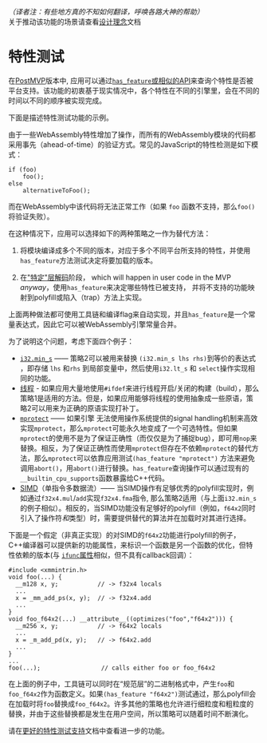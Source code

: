 *（译者注：有些地方真的不知如何翻译，呼唤各路大神的帮助）*  
关于推动该功能的场景请查看[设计理念](Rationale.md#feature-testing---motivating-scenarios)文档

# 特性测试

在[PostMVP](PostMVP.md)版本中, 应用可以通过[`has_feature`或相似的API](PostMVP#Feature-Testing)来查询个特性是否被平台支持。该功能的初衷基于现实情况中，各个特性在不同的引擎里，会在不同的时间以不同的顺序被实现完成。

下面是描述特性测试功能的示例。

由于一些WebAssembly特性增加了操作，而所有的WebAssembly模块的代码都采用事先（ahead-of-time）的验证方式。常见的JavaScript的特性检测是如下模式：
```
if (foo)
    foo();
else
    alternativeToFoo();
```
而在WebAssembly中该代码将无法正常工作（如果 `foo` 函数不支持，那么`foo()` 将验证失败）。

在这种情况下，应用可以选择如下的两种策略之一作为替代方法：

1. 将模块编译成多个不同的版本，对应于多个不同平台所支持的特性，并使用`has_feature`方法测试决定将要加载的版本。

2. 在["特定"层解码](BinaryEncoding.md)阶段， which will happen
   in user code in the MVP *anyway*，使用`has_feature`来决定哪些特性已被支持， 并将不支持的功能映射到polyfill或陷入（trap）方法上实现。

上面两种做法都可使用工具链和编译flag来自动实现，并且`has_feature`是一个常量表达式，因此它可以被WebAssembly引擎常量合并。

为了说明这个问题，考虑下面四个例子：

* [`i32.min_s`](FutureFeatures.md#additional-integer-operators) —— 策略2可以被用来替换
  `(i32.min_s lhs rhs)`到等价的表达式
  ，即存储 `lhs` 和`rhs` 到局部变量中，然后使用`i32.lt_s` 和 `select`操作实现相同的功能。 
* [线程](PostMVP.md#threads) - 如果应用大量地使用`#ifdef`来进行线程开启/关闭的构建（build），那么策略1是适用的方法。但是，如果应用能够将线程的使用抽象成一些原语，策略2可以用来为正确的原语实现打补丁。
* [`mprotect`](FutureFeatures.md#finer-grained-control-over-memory) —— 如果引擎
  无法使用操作系统提供的signal handling机制来高效实现`mprotect`，那么`mprotect`可能永久地变成了一个可选特性。但如果`mprotect`的使用不是为了保证正确性（而仅仅是为了捕捉bug），即可用`nop`来替换。相反，为了保证正确性而使用`mprotect`但存在不依赖`mprotect`的替代方法，那么`mprotect`可以依靠应用测试`(has_feature "mprotect")` 方法来避免调用`abort()`，用`abort()`进行替换。`has_feature`查询操作可以通过现有的`__builtin_cpu_supports`函数暴露给C++代码。
* [SIMD](PostMVP.md#fixed-width-simd)（单指令多数据流）—— 当SIMD操作有足够优秀的polyfill实现时，例如通过`f32x4.mul`/`add`实现`f32x4.fma`指令, 那么策略2适用（与上面`i32.min_s`的例子相似）。相反的，当SIMD功能没有足够好的polyfill（例如，`f64x2`同时引入了操作符*和*类型）时，需要提供替代的算法并在加载时对其进行选择。

下面是一个假定（非真正实现）的对SIMD的`f64x2`功能进行polyfill的例子，C++编译器可以提供新的功能属性，来标识一个函数是另一个函数的优化，但特性依赖的版本(与
[`ifunc`属性](https://gcc.gnu.org/onlinedocs/gcc-4.7.2/gcc/Function-Attributes.html#index-g_t_0040code_007bifunc_007d-attribute-2529)相似，但不具有callback回调）：
```
#include <xmmintrin.h>
void foo(...) {
  __m128 x, y;           // -> f32x4 locals
  ...
  x = _mm_add_ps(x, y);  // -> f32x4.add
  ...
}
void foo_f64x2(...) __attribute__((optimizes("foo","f64x2"))) {
  __m256 x, y;           // -> f64x2 locals
  ...
  x = _m_add_pd(x, y);   // -> f64x2.add
  ...
}
...
foo(...);                 // calls either foo or foo_f64x2
```
在上面的例子中，工具链可以同时在“规范层”的二进制格式中，产生`foo`和`foo_f64x2`作为函数定义。如果`(has_feature "f64x2")`测试通过，那么polyfill会在加载时将`foo`替换成`foo_f64x2`。许多其他的策略也允许进行细粒度和粗粒度的替换，并由于这些替换都是发生在用户空间，所以策略可以随着时间不断演化。

请在[更好的特性测试支持](FutureFeatures.md#better-feature-testing-support)文档中查看进一步的功能。
